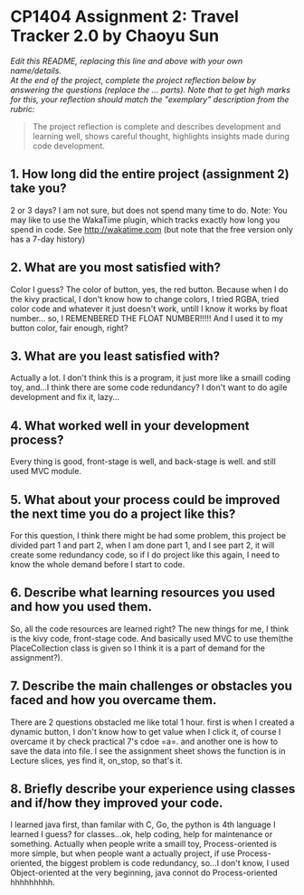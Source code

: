 # CP1404 Assignment 2: Travel Tracker 2.0 by Chaoyu Sun

_Edit this README, replacing this line and above with your own name/details._  
_At the end of the project, complete the project reflection below by answering the questions (replace the ... parts)._
_Note that to get high marks for this, your reflection should match the "exemplary" description from the rubric:_

> The project reflection is complete and describes development and learning well, shows careful thought, highlights insights made during code development.


## 1. How long did the entire project (assignment 2) take you?
2 or 3 days? I am not sure, but does not spend many time to do.
Note: You may like to use the WakaTime plugin, which tracks exactly how long you spend in code. See http://wakatime.com (but note that the free version only has a 7-day history)

## 2. What are you most satisfied with?
Color I guess? The color of button, yes, the red button. Because when I do the kivy practical, I don't know how to change colors, I tried RGBA, tried color code and whatever it just doesn't work, untill I know it works by float number... so, I REMENBERED THE FLOAT NUMBER!!!!! And I used it to my button color, fair enough, right?

## 3. What are you least satisfied with?
Actually a lot. I don't think this is a program, it just more like a smaill coding toy, and...I think there are some code redundancy? I don't want to do agile development and fix it, lazy...

## 4. What worked well in your development process?
Every thing is good, front-stage is well, and back-stage is well. and still used MVC module.

## 5. What about your process could be improved the next time you do a project like this?
For this question, I think there might be had some problem, this project be divided part 1 and part 2, when I am done part 1, and I see part 2, it will create some redundancy code, so if I do project like this again, I need to know the whole demand before I start to code. 

## 6. Describe what learning resources you used and how you used them.
So, all the code resources are learned right? The new things for me, I think is the kivy code, front-stage code. And basically used MVC to use them(the PlaceCollection class is given so I think it is a part of demand for the assignment?).

## 7. Describe the main challenges or obstacles you faced and how you overcame them.
There are 2 questions obstacled me like total 1 hour. first is when I created a dynamic button, I don't know how to get value when I click it, of course I overcame it by check practical 7's cdoe =a=. and another one is how to save the data into file. I see the assignment sheet shows the function is in Lecture slices, yes find it, on_stop, so that's it.

## 8. Briefly describe your experience using classes and if/how they improved your code.
I learned java first, than familar with C, Go, the python is 4th language I learned I guess? for classes...ok, help coding, help for maintenance or something. Actually when people write a smaill toy, Process-oriented is more simple, but when people want a actually project, if use Process-oriented, the biggest problem is code redundancy, so...I don't know, I used Object-oriented at the very beginning, java connot do Process-oriented hhhhhhhhh.
